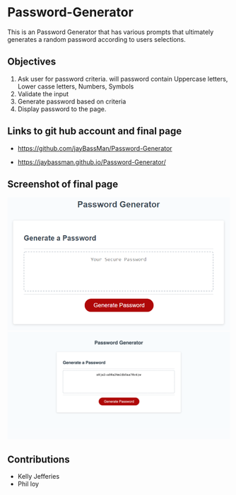 # Password-Generator

This is an Password Generator that has various prompts that ultimately generates a random password according to users selections.

## Objectives

1. Ask user for password criteria. will password contain Uppercase letters, Lower casse letters, Numbers, Symbols
2. Validate the input
3. Generate password based on criteria
4. Display password to the page.

## Links to git hub account and final page

- <https://github.com/jayBassMan/Password-Generator>

- <https://jaybassman.github.io/Password-Generator/>

## Screenshot of final page

![](./img/screenshot-1.png)
![](./img/screenshot-2.png)

## Contributions

 - Kelly Jefferies
 - Phil loy
